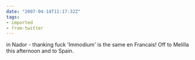 ```yaml
---
date: "2007-04-14T11:17:32Z"
tags:
- imported
- from-twitter
---
```

in Nador - thanking fuck 'Immodium' is the same en Francais! Off to Melilla this afternoon and to Spain.
